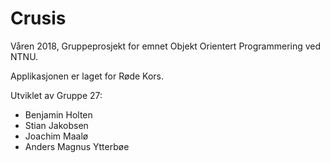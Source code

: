 # Crusis
Våren 2018,
Gruppeprosjekt for emnet Objekt Orientert Programmering ved NTNU.

Applikasjonen er laget for Røde Kors.

Utviklet av Gruppe 27:
* Benjamin Holten
* Stian Jakobsen
* Joachim Maalø
* Anders Magnus Ytterbøe
